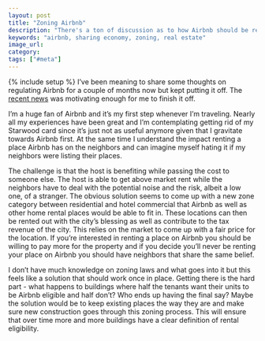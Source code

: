 ```yaml
---
layout: post
title: "Zoning Airbnb"
description: "There's a ton of discussion as to how Airbnb should be regulated with many people for it and many people against. I propose a new zoning category and to rely on the market to come up with an elegant solution to the problem."
keywords: "airbnb, sharing economy, zoning, real estate"
image_url:
category:
tags: ["#meta"]
---
```

{% include setup %}
I’ve been meaning to share some thoughts on regulating Airbnb for a couple of months now but kept putting it off. The <a href="http://www.engadget.com/2015/10/21/Airbnb-ads/" target="_blank">recent news</a> was motivating enough for me to finish it off.

I’m a huge fan of Airbnb and it’s my first step whenever I’m traveling. Nearly all my experiences have been great and I’m contemplating getting rid of my Starwood card since it’s just not as useful anymore given that I gravitate towards Airbnb first. At the same time I understand the impact renting a place Airbnb has on the neighbors and can imagine myself hating it if my neighbors were listing their places.

The challenge is that the host is benefiting while passing the cost to someone else. The host is able to get above market rent while the neighbors have to deal with the potential noise and the risk, albeit a low one, of a stranger. The obvious solution seems to come up with a new zone category between residential and hotel commercial that Airbnb as well as other home rental places would be able to fit in. These locations can then be rented out with the city’s blessing as well as contribute to the tax revenue of the city. This relies on the market to come up with a fair price for the location. If you’re interested in renting a place on Airbnb you should be willing to pay more for the property and if you decide you’ll never be renting your place on Airbnb you should have neighbors that share the same belief.

I don’t have much knowledge on zoning laws and what goes into it but this feels like a solution that should work once in place. Getting there is the hard part - what happens to buildings where half the tenants want their units to be Airbnb eligible and half don’t? Who ends up having the final say? Maybe the solution would be to keep existing places the way they are and make sure new construction goes through this zoning process. This will ensure that over time more and more buildings have a clear definition of rental eligibility.
